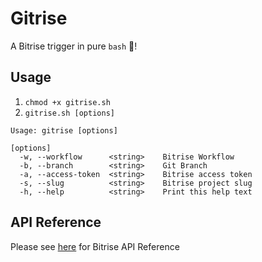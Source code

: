 # Gitrise 

A Bitrise trigger in pure `bash` 🎉!


## Usage
1. ```chmod +x gitrise.sh```  
2. ```gitrise.sh [options]```  

```
Usage: gitrise [options]

[options]
  -w, --workflow      <string>    Bitrise Workflow
  -b, --branch        <string>    Git Branch
  -a, --access-token  <string>    Bitrise access token
  -s, --slug          <string>    Bitrise project slug
  -h, --help          <string>    Print this help text
```

## API Reference

Please see [here](https://api-docs.bitrise.io/#/) for Bitrise API Reference 